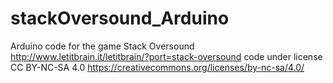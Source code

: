 # stackOversound_Arduino
Arduino code for the game Stack Oversound
http://www.letitbrain.it/letitbrain/?port=stack-oversound
code under license CC BY-NC-SA 4.0 https://creativecommons.org/licenses/by-nc-sa/4.0/
